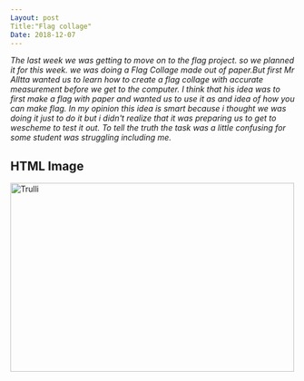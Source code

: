 ```yaml
---
Layout: post 
Title:"Flag collage"
Date: 2018-12-07
---
```

*The last week we was getting to move on to the flag project. so we planned it for this week. 
we was doing a Flag Collage made out of paper.But first Mr Alltta wanted us to learn how to create a flag collage with accurate measurement before we get to the computer. I think that his idea was to first make a flag with paper and wanted us to use it as and idea of how you can make flag. In my opinion this idea is smart because i thought we was doing it just to do it but i didn't realize that it was preparing us to get to wescheme to test it out. To tell the truth the task was a little confusing for some student was struggling including me.*

<!DOCTYPE html>
<html>
<body>

<h2>HTML Image</h2>
<img src="https://www.crwflags.com/fotw/images/g/gb.gif" alt="Trulli" width="500" height="333">

</body>
</html>
